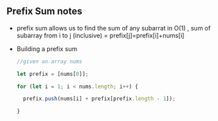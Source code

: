 ## Prefix Sum notes

- prefix sum allows us to find the sum of any subarrat in O(1) , sum of subarray from i to j (inclusive) = prefix[j]=prefix[i]+nums[i]

- Building a prefix sum

  ```js
  //given an array nums
  
  let prefix = [nums[0]];
  
  for (let i = 1; i < nums.length; i++) {
  
    prefix.push(nums[i] + prefix[prefix.length - 1]);
  
  }
  ```

  